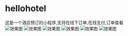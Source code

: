 # hellohotel
这是一个酒店预订的小程序,支持在线下订单,在线支付,订单查看<br>
![](https://raw.githubusercontent.com/zhoujiae/hellohotel/master/%E6%95%88%E6%9E%9C%E5%9B%BE%E9%A2%84%E8%A7%88/%E5%BE%AE%E4%BF%A1%E6%88%AA%E5%9B%BE_20171011164947.png "效果图")
![](https://github.com/zhoujiae/hellohotel/blob/master/%E6%95%88%E6%9E%9C%E5%9B%BE%E9%A2%84%E8%A7%88/%E5%BE%AE%E4%BF%A1%E6%88%AA%E5%9B%BE_20171011165019.png "效果图") 
![](https://github.com/zhoujiae/hellohotel/blob/master/%E6%95%88%E6%9E%9C%E5%9B%BE%E9%A2%84%E8%A7%88/%E5%BE%AE%E4%BF%A1%E6%88%AA%E5%9B%BE_20171011165033.png "效果图") 
![](https://github.com/zhoujiae/hellohotel/blob/master/%E6%95%88%E6%9E%9C%E5%9B%BE%E9%A2%84%E8%A7%88/%E5%BE%AE%E4%BF%A1%E6%88%AA%E5%9B%BE_20171011165053.png "效果图") 
![](https://github.com/zhoujiae/hellohotel/blob/master/%E6%95%88%E6%9E%9C%E5%9B%BE%E9%A2%84%E8%A7%88/%E5%BE%AE%E4%BF%A1%E6%88%AA%E5%9B%BE_20171011165108.png "效果图")
![](https://github.com/zhoujiae/hellohotel/blob/master/%E6%95%88%E6%9E%9C%E5%9B%BE%E9%A2%84%E8%A7%88/%E5%BE%AE%E4%BF%A1%E6%88%AA%E5%9B%BE_20171011165124.png "效果图")

